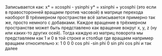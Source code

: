 Записывается как:
x* = xcosphi - ysinphi
y* = xsinphi + ycosphi
(это если в правосторонней вращаем против часовой)
в матрице перехода наоборот
В трёхмерном пространстве всё записывается примерно так же, просто немного с добавками.
Каждое вращение в трёхмерном пространстве может быть представлено как вращение вокруг x, y, z (ну или каких-то других осей).
Тогда каждую из матриц поворота мы представляем как 1 и 0 в той строке и столбце где вращаем
например
вращаем относительно x:
1 0 0
0 cos phi -sin phi
0 sin phi cos phi
и так далее
